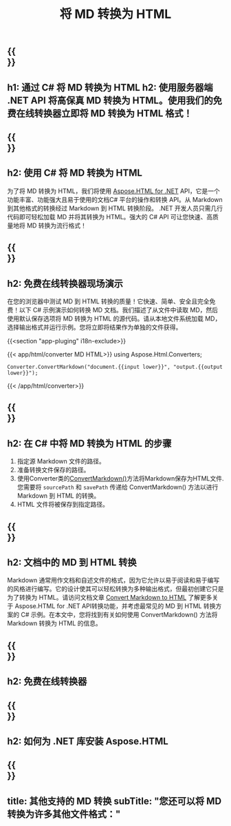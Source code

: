 ﻿---
translation: true
template: /templates/_template-conversion-child.md
title: 将 MD 转换为 HTML
description: 用于 MD 到 HTML 转换的示例 C# 代码。在 ASP.NET 或任何 .NET 应用程序中轻松使用转换器 API。免费试用在线 MD 到 HTML 转换器！
url: /net/conversion/md-to-html/
family: html
platformtag: net
feature: conversion
informat: MD
outformat: HTML
otherformats: PDF DOCX JPEG BMP GIF PNG TIFF XPS
howto: howtoMdHtml
---

{{<section banner>}}
---
h1: 通过 C# 将 MD 转换为 HTML
h2: 使用服务器端 .NET API 将高保真 MD 转换为 HTML。使用我们的免费在线转换器立即将 MD 转换为 HTML 格式！
---

{{<section overview>}}
---
h2: 使用 C# 将 MD 转换为 HTML
---

为了将 MD 转换为 HTML，我们将使用 [Aspose.HTML for .NET](https://products.aspose.com/html/net/) API，它是一个功能丰富、功能强大且易于使用的文档C# 平台的操作和转换 API。从 Markdown 到其他格式的转换经过 Markdown 到 HTML 转换阶段。 .NET 开发人员只需几行代码即可轻松加载 MD 并将其转换为 HTML。强大的 C# API 可让您快速、高质量地将 MD 转换为流行格式！

{{<section demos>}}
---
h2: 免费在线转换器现场演示
---

在您的浏览器中测试 MD 到 HTML 转换的质量！它快速、简单、安全且完全免费！以下 C# 示例演示如何转换 MD 文档。我们描述了从文件中读取 MD，然后使用默认保存选项将 MD 转换为 HTML 的源代码。请从本地文件系统加载 MD，选择输出格式并运行示例。您将立即将结果作为单独的文件获得。

{{<section "app-pluging" i18n-exclude>}}

{{< app/html/converter MD HTML>}}
using Aspose.Html.Converters;

    Converter.ConvertMarkdown("document.{{input lower}}", "output.{{output lower}}");   
{{< /app/html/converter>}} 


{{<section steps>}}
---
h2: 在 C# 中将 MD 转换为 HTML 的步骤
---

1. 指定源 Markdown 文件的路径。
1. 准备转换文件保存的路径。
1. 使用Converter类的[ConvertMarkdown()](https://reference.aspose.com/html/net/aspose.html.converters.converter/convertmarkdown/methods/7)方法将Markdown保存为HTML文件.您需要将 `sourcePath` 和 `savePath` 传递给 ConvertMarkdown() 方法以进行 Markdown 到 HTML 的转换。
1. HTML 文件将被保存到指定路径。

{{<section documentation>}}
---
h2: 文档中的 MD 到 HTML 转换
---

Markdown 通常用作文档和自述文件的格式，因为它允许以易于阅读和易于编写的风格进行编写。它的设计使其可以轻松转换为多种输出格式，但最初创建它只是为了转换为 HTML。请访问文档文章 [Convert Markdown to HTML](https://docs.aspose.com/html/net/converting-between-formats/markdown-to-html/) 了解更多关于 Aspose.HTML for .NET API转换功能，并考虑最常见的 MD 到 HTML 转换方案的 C# 示例。在本文中，您将找到有关如何使用 ConvertMarkdown() 方法将 Markdown 转换为 HTML 的信息。

{{<section online-converters>}}
---
h2: 免费在线转换器
---

{{<section get-started>}}
---
h2: 如何为 .NET 库安装 Aspose.HTML
---

{{<section other-conversions>}}
---
title: 其他支持的 MD 转换
subTitle: "您还可以将 MD 转换为许多其他文件格式："
---